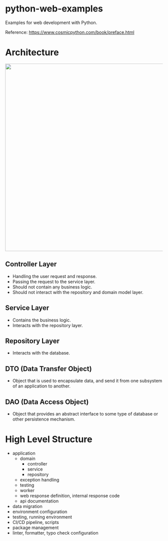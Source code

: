 # python-web-examples
Examples for web development with Python.

Reference: https://www.cosmicpython.com/book/preface.html

# Architecture
<img src="img/architecture.png" width="600">

## Controller Layer
* Handling the user request and response.
* Passing the request to the service layer.
* Should not contain any business logic.
* Should not interact with the repository and domain model layer.
## Service Layer
* Contains the business logic.
* Interacts with the repository layer.
## Repository Layer
* Interacts with the database.
## DTO (Data Transfer Object)
* Object that is used to encapsulate data, and send it from one subsystem of an application to another.
## DAO (Data Access Object)
* Object that provides an abstract interface to some type of database or other persistence mechanism.

# High Level Structure
* application
  * domain
    * controller
    * service
    * repository
  * exception handling
  * testing
  * worker
  * web response definition, internal response code
  * api documentation
* data migration
* environment configuration
* testing, running environment
* CI/CD pipeline, scripts
* package management
* linter, formatter, typo check configuration